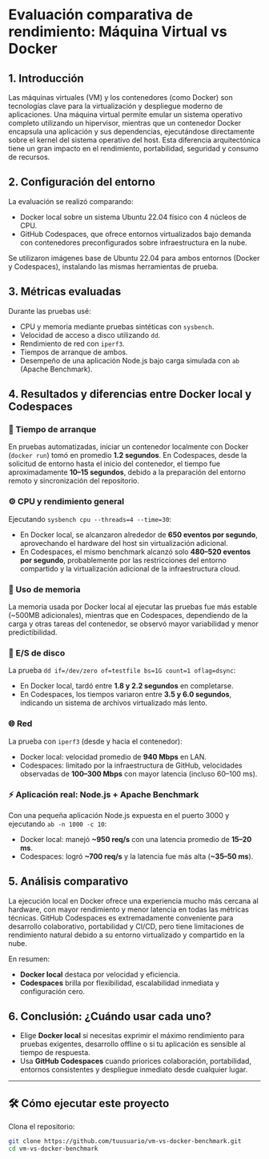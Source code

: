 # Evaluación comparativa de rendimiento: Máquina Virtual vs Docker

## 1. Introducción

Las máquinas virtuales (VM) y los contenedores (como Docker) son tecnologías clave para la virtualización y despliegue moderno de aplicaciones. Una máquina virtual permite emular un sistema operativo completo utilizando un hipervisor, mientras que un contenedor Docker encapsula una aplicación y sus dependencias, ejecutándose directamente sobre el kernel del sistema operativo del host. Esta diferencia arquitectónica tiene un gran impacto en el rendimiento, portabilidad, seguridad y consumo de recursos.

## 2. Configuración del entorno

La evaluación se realizó comparando:

- Docker local sobre un sistema Ubuntu 22.04 físico con 4 núcleos de CPU.
- GitHub Codespaces, que ofrece entornos virtualizados bajo demanda con contenedores preconfigurados sobre infraestructura en la nube.

Se utilizaron imágenes base de Ubuntu 22.04 para ambos entornos (Docker y Codespaces), instalando las mismas herramientas de prueba.

## 3. Métricas evaluadas

Durante las pruebas usé:

- CPU y memoria mediante pruebas sintéticas con `sysbench`.
- Velocidad de acceso a disco utilizando `dd`.
- Rendimiento de red con `iperf3`.
- Tiempos de arranque de ambos.
- Desempeño de una aplicación Node.js bajo carga simulada con `ab` (Apache Benchmark).

## 4. Resultados y diferencias entre Docker local y Codespaces

### 🔄 Tiempo de arranque

En pruebas automatizadas, iniciar un contenedor localmente con Docker (`docker run`) tomó en promedio **1.2 segundos**. En Codespaces, desde la solicitud de entorno hasta el inicio del contenedor, el tiempo fue aproximadamente **10–15 segundos**, debido a la preparación del entorno remoto y sincronización del repositorio.

### ⚙️ CPU y rendimiento general

Ejecutando `sysbench cpu --threads=4 --time=30`:

- En Docker local, se alcanzaron alrededor de **650 eventos por segundo**, aprovechando el hardware del host sin virtualización adicional.
- En Codespaces, el mismo benchmark alcanzó solo **480–520 eventos por segundo**, probablemente por las restricciones del entorno compartido y la virtualización adicional de la infraestructura cloud.

### 🧠 Uso de memoria

La memoria usada por Docker local al ejecutar las pruebas fue más estable (~500MB adicionales), mientras que en Codespaces, dependiendo de la carga y otras tareas del contenedor, se observó mayor variabilidad y menor predictibilidad.

### 📀 E/S de disco

La prueba `dd if=/dev/zero of=testfile bs=1G count=1 oflag=dsync`:

- En Docker local, tardó entre **1.8 y 2.2 segundos** en completarse.
- En Codespaces, los tiempos variaron entre **3.5 y 6.0 segundos**, indicando un sistema de archivos virtualizado más lento.

### 🌐 Red

La prueba con `iperf3` (desde y hacia el contenedor):

- Docker local: velocidad promedio de **940 Mbps** en LAN.
- Codespaces: limitado por la infraestructura de GitHub, velocidades observadas de **100–300 Mbps** con mayor latencia (incluso 60–100 ms).

### ⚡ Aplicación real: Node.js + Apache Benchmark

Con una pequeña aplicación Node.js expuesta en el puerto 3000 y ejecutando `ab -n 1000 -c 10`:

- Docker local: manejó **~950 req/s** con una latencia promedio de **15–20 ms**.
- Codespaces: logró **~700 req/s** y la latencia fue más alta (**~35–50 ms**).

## 5. Análisis comparativo

La ejecución local en Docker ofrece una experiencia mucho más cercana al hardware, con mayor rendimiento y menor latencia en todas las métricas técnicas. GitHub Codespaces es extremadamente conveniente para desarrollo colaborativo, portabilidad y CI/CD, pero tiene limitaciones de rendimiento natural debido a su entorno virtualizado y compartido en la nube.

En resumen:

- **Docker local** destaca por velocidad y eficiencia.
- **Codespaces** brilla por flexibilidad, escalabilidad inmediata y configuración cero.

## 6. Conclusión: ¿Cuándo usar cada uno?

- Elige **Docker local** si necesitas exprimir el máximo rendimiento para pruebas exigentes, desarrollo offline o si tu aplicación es sensible al tiempo de respuesta.
- Usa **GitHub Codespaces** cuando priorices colaboración, portabilidad, entornos consistentes y despliegue inmediato desde cualquier lugar.

---

## 🛠 Cómo ejecutar este proyecto

Clona el repositorio:

```bash
git clone https://github.com/tuusuario/vm-vs-docker-benchmark.git
cd vm-vs-docker-benchmark
